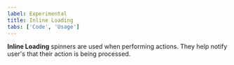 ```yaml
---
label: Experimental
title: Inline Loading
tabs: ['Code', 'Usage']
---
```


<page-intro>**Inline Loading** spinners are used when performing actions. They help notify user's that their action is being processed.</page-intro>

<component 
    name="Experimental Inline Loading"
    component="inline-loading" 
    variation="inline-loading"
    experimental="true"
    >
</component>
<component-docs component="inline-loading"></component-docs>
